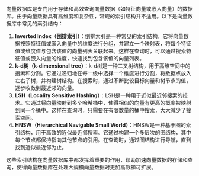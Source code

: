向量数据库是专门用于存储和高效查询向量数据（如特征向量或嵌入向量）的数据库。由于向量数据具有高维度和复杂性，常规的索引结构并不适用。以下是向量数据库中常见的索引结构：

1. **Inverted Index（倒排索引）**：倒排索引是一种常见的索引结构，它将向量数据按照特征值或嵌入向量中的维度进行分组，并建立一个映射表，将每个特征值或维度值与包含该值的向量列表关联起来。这样在查询时，可以通过搜索特征值或嵌入向量的维度，快速找到包含该值的向量列表。
2. **k-d树（k-dimensional tree）**：k-d树是一种二叉树结构，用于高维空间中的搜索和分割。它通过递归地在每一级中选择一个维度进行分割，将数据点放入左右子树，并构建树结构。在搜索时，通过不断比较目标向量和树节点的值，逐步收敛到最近邻的向量。
3. **LSH（Locality Sensitive Hashing）**：LSH是一种用于近似最近邻搜索的技术。它通过将向量映射到多个哈希桶中，使得相似的向量有更高的概率被映射到同一个桶中。这样在查询时，只需要在有限数量的桶中搜索，大大减少了搜索空间。
4. **HNSW（Hierarchical Navigable Small World）**：HNSW是一种基于图的索引结构，用于高效的近似最近邻搜索。它通过构建一个多层次的图结构，其中每个节点都保持指向其他节点的引用。在查询时，通过图结构进行导航，直到找到近似最近邻为止。

这些索引结构在向量数据库中都发挥着重要的作用，帮助加速向量数据的存储和查询，使得向量数据库在处理大规模向量数据时更加高效和可扩展。
